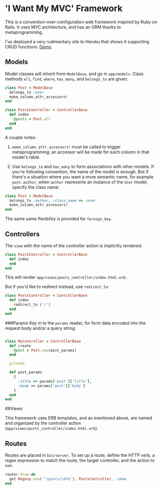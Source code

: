 # 'I Want My MVC' Framework
This is a convention-over-configuration web framework inspired by Ruby on Rails. It uses MVC architecture, and has an ORM thanks to metaprogramming.

I've deployed a very rudimentary site to Heroku that shows it supporting CRUD functions: [Demo](https://i-want-my-mvc.herokuapp.com).

## Models

Model classes will inherit from `ModelBase`, and go in `app/models`. Class methods `all`, `find`, `where`, `has_many`, and `belongs_to` are given:

```ruby
class Post < ModelBase
  belongs_to :user
  make_column_attr_accessors!
end

class PostsController < ControllerBase
  def index
    @posts = Post.all
  end
end
```

A couple notes: 

1. `make_column_attr_accessors!` must be called to trigger metaprogramming; an accessor will be made for each column in that model's table.

2. Use `belongs_to` and `has_many` to form associations with other models. If you're following convention, the name of the model is enough. But if there's a situation where you want a more semantic name, for example `post.author`, when `author` represents an instance of the `User` model, specify the class name:

```ruby
class Post < ModelBase
  belongs_to :author, :class_name => :user
  make_column_attr_accessors!
end
```

The same same flexibility is provided for `foreign_key`.

## Controllers

The `view` with the name of the controller action is implicitly rendered:


```ruby
class PostsController < ControllerBase
  def index
  end
end
```
This will render `app/views/posts_controller/index.html.erb`. 

But if you'd like to redirect instead, use `redirect_to`:

```ruby
class PostsController < ControllerBase
  def index
    redirect_to ('/')
  end
end
```

###Params
Key in to the `params` reader, for form data encoded into the request body and/or a query string:
```ruby

class MyController < ControllerBase
  def create
    @post = Post.new(post_params)
  end

  private

  def post_params
    {
      :title => params['post']['title'],
      :body => params['post']['body']
    }
  end
end
```

##Views

This framework uses ERB templates, and as mentioned above, are named and organized by the controller action (`app/views/posts_controller/index.html.erb`).


## Routes

Routes are placed in `bin/server`. To set up a route, define the HTTP verb, a regex expression to match the route, the target controller, and the action to run:

```ruby
router.draw do
  get Regexp.new('^/posts/\d+$'), PostsController, :show
end
```